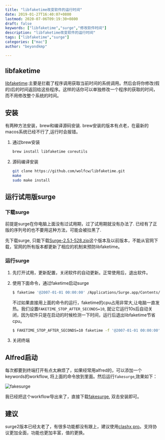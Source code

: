```yaml
---
title: "libfaketime改变软件的运行时间"
date: 2019-01-27T16:40:07+0800
lastmod: 2020-07-06T09:19:30+0800
draft: false
keywords: ["libfaketime","surge","修改软件时间"]
description: "libfaketime改变软件的运行时间"
tags: ["libfaketime","surge"]
categories: ["mac"]
author: "beyondkmp"

---
```


## libfaketime

[libfaketime](https://github.com/wolfcw/libfaketime):主要是拦截了程序调用获取当前时间的系统调用。然后会将你修改(假的)后的时间返回给这些程序。这样的话你可以单独修改一个程序的获取的时间，而不用修改整个系统的时间。

## 安装

有两种方法安装，brew和编译源码安装. brew安装的版本有点老，在最新的macos系统已经不行了,运行时会报错。

1. 通过brew安装

    ```bash
    brew install libfaketime coreutils
    ```
2. 源码编译安装

    ```bash
    git clone https://github.com/wolfcw/libfaketime.git
    make
    sudo make install
    ```

## 运行试用版surge
<!--more-->

### 下载surge

前提是surge在你电脑上面没有过试用期，过了试用期就没有办法了. 已经有了正版的序列号的也不要用这种方法，可能会被拉黑了.

先下载surge, 只能下载[Surge-2.5.1-528.zip](/files/Surge-2.5.1-528.zip)这个版本及以前版本，不能从官网下载，官网的所有版本都更新了相应的机制来预防libfaketime。

### 运行surge

1. 先打开试用，更新配置，关闭软件的自动更新。正常使用后，退出软件。
2. 使用下面命令，通过faketime启动surge

    ```bash
    $ faketime '@2007-01-01 00:00:00' /Applications/Surge.app/Contents/MacOS/Surge &
    ```

    不过如果直接用上面的命令的运行，faketime的cpu占用非常大,让电脑一直发热。我们设置`FAKETIME_STOP_AFTER_SECONDS=10`, 就让它运行10s后自动关闭，因为软件只是在启动的时候检测一下时间，运行后退出libfaketime节省cpu。


    ```bash
    $ FAKETIME_STOP_AFTER_SECONDS=10 faketime -f '@2007-01-01 00:00:00' /Applications/Surge.app/Contents/MacOS/Surge &
    ```

3. 关闭终端

## Alfred启动

每次都要到终端打开有点太麻烦了，如果经常用alfred的，可以添加一个keywords的workflow, 将上面的命令放到里面。然后运行`fakesurge`,效果如下：

![fakesurge](/imgs/alfred_surge.png)

我已经把这个workflow导出来了，直接下载[fakesurge](/files/surge_faketime.alfredworkflow), 双击安装即可。

## 建议

surge2版本已经太老了，有很多功能都没有跟上，建议使用[clashx pro](https://install.appcenter.ms/users/clashx/apps/clashx-pro/distribution_groups/public )。支持协议更加全面，功能也更加丰富，值的更换。
